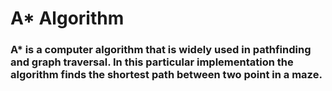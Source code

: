 # A* Algorithm

### A* is a computer algorithm that is widely used in pathfinding and graph traversal. In this particular implementation the algorithm finds the shortest path between two point in a maze.  
